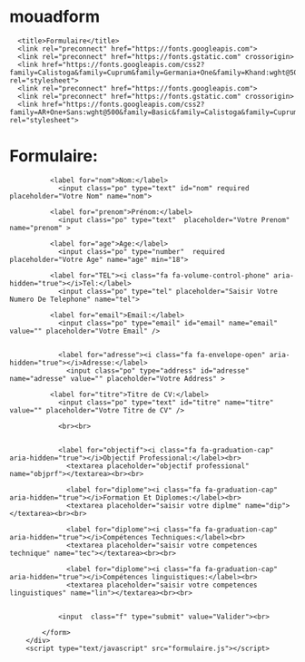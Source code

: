 # mouadform
<!DOCTYPE html>
<html>

  <head>
      <meta charset="UTF-8">
      <link rel="stylesheet" href="form.css">
      
      <title>Formulaire</title>
      <link rel="preconnect" href="https://fonts.googleapis.com">
      <link rel="preconnect" href="https://fonts.gstatic.com" crossorigin>
      <link href="https://fonts.googleapis.com/css2?family=Calistoga&family=Cuprum&family=Germania+One&family=Khand:wght@500&family=Lilita+One&family=Londrina+Solid:wght@300&family=Patua+One&display=swap" rel="stylesheet">
      <link rel="preconnect" href="https://fonts.googleapis.com">
      <link rel="preconnect" href="https://fonts.gstatic.com" crossorigin>
      <link href="https://fonts.googleapis.com/css2?family=AR+One+Sans:wght@500&family=Basic&family=Calistoga&family=Cuprum&family=Fira+Sans+Extra+Condensed:ital,wght@0,400;1,200;1,300&family=Germania+One&family=Khand:wght@400;500&family=Lilita+One&family=Londrina+Solid:wght@300&family=Patua+One&family=Roboto+Condensed:wght@300&display=swap" rel="stylesheet">
  </head>
  
  <body>
    <div >
          <h1>Formulaire:</h1> 
            <form method="get" action="nouveauCV.html" id="Form" >

              <label for="nom">Nom:</label>
                <input class="po" type="text" id="nom" required placeholder="Votre Nom" name="nom">
              
              <label for="prenom">Prénom:</label>
                <input class="po" type="text"  placeholder="Votre Prenom" name="prenom" >

              <label for="age">Age:</label>
                <input class="po" type="number"  required placeholder="Votre Age" name="age" min="18">

              <label for="TEL"><i class="fa fa-volume-control-phone" aria-hidden="true"></i>Tel:</label>
                <input class="po" type="tel" placeholder="Saisir Votre Numero De Telephone" name="tel">

              <label for="email">Email:</label> 
                <input class="po" type="email" id="email" name="email" value="" placeholder="Votre Email" />
              
                                                       
                <label for="adresse"><i class="fa fa-envelope-open" aria-hidden="true"></i>Adresse:</label>
                  <input class="po" type="address" id="adresse" name="adresse" value="" placeholder="Votre Address" >

              <label for="titre">Titre de CV:</label> 
                <input class="po" type="text" id="titre" name="titre" value="" placeholder="Votre Titre de CV" />

                <br><br>
              

                <label for="objectif"><i class="fa fa-graduation-cap" aria-hidden="true"></i>Objectif Professional:</label><br>
                  <textarea placeholder="objectif professional" name="objprf"></textarea><br><br>

                  <label for="diplome"><i class="fa fa-graduation-cap" aria-hidden="true"></i>Formation Et Diplomes:</label><br>
                  <textarea placeholder="saisir votre diplme" name="dip"></textarea><br><br>

                  <label for="diplome"><i class="fa fa-graduation-cap" aria-hidden="true"></i>Compétences Techniques:</label><br>
                  <textarea placeholder="saisir votre competences technique" name="tec"></textarea><br><br>

                  <label for="diplome"><i class="fa fa-graduation-cap" aria-hidden="true"></i>Compétences linguistiques:</label><br>
                  <textarea placeholder="saisir votre competences linguistiques" name="lin"></textarea><br><br>

          
                <input  class="f" type="submit" value="Valider"><br>

            </form>
        </div>
        <script type="text/javascript" src="formulaire.js"></script>
  </body>
</html>
